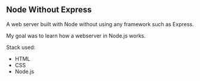 ## Node Without Express

A web server built with Node without using any framework such as Express.

My goal was to learn how a webserver in Node.js works.

Stack used:
- HTML
- CSS
- Node.js